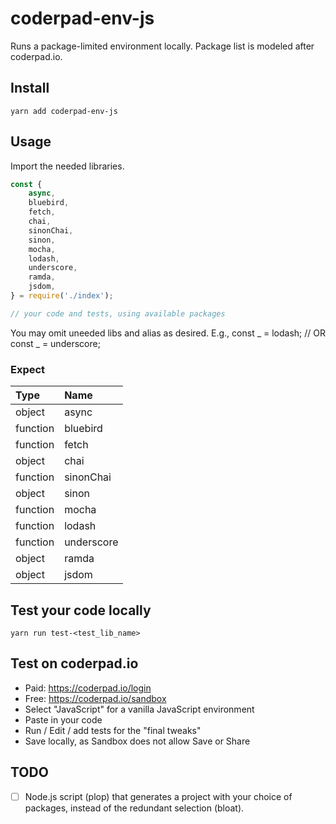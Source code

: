 # coderpad-env-js

Runs a package-limited environment locally. Package list is modeled after coderpad.io.

## Install

```shell
yarn add coderpad-env-js
```

## Usage

Import the needed libraries.

```javascript
const {
    async,
    bluebird,
    fetch,
    chai,
    sinonChai,
    sinon,
    mocha,
    lodash,
    underscore,
    ramda,
    jsdom,
} = require('./index');

// your code and tests, using available packages

```

You may omit uneeded libs and alias as desired. E.g.,
const _ = lodash; // OR
const _ = underscore;

### Expect

| Type  | Name |
|:--|:--|
| object| async|
| function| bluebird|
| function| fetch|
| object| chai|
| function| sinonChai|
| object| sinon|
| function| mocha|
| function| lodash|
| function| underscore|
| object| ramda|
| object| jsdom|

## Test your code locally

```shell
yarn run test-<test_lib_name>
```

## Test on coderpad.io

- Paid: https://coderpad.io/login
- Free: https://coderpad.io/sandbox
- Select "JavaScript" for a vanilla JavaScript environment
- Paste in your code
- Run / Edit / add tests for the "final tweaks"
- Save locally, as Sandbox does not allow Save or Share

## TODO

- [ ] Node.js script (plop) that generates a project with your choice of packages, instead of the redundant selection (bloat).
